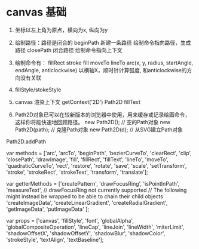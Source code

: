 # canvas 基础
1. 坐标以左上角为原点，横向为x, 纵向为y
2. 绘制路径：路径是闭合的
   beginPath  新建一条路径
   绘制命令指向路径，生成路径
   closePath 闭合路径 绘制命令指向上下文
3. 绘制命令有： fillRect stroke fill moveTo lineTo
arc(x, y, radius, startAngle, endAngle, anticlockwise)
以横轴X，顺时针计算弧度, 和anticlockwise的方向没有关联

4. fillStyle/stokeStyle 

5. canvas 渲染上下文 getContext('2D') Path2D
fillText

6. Path2D对象已可以在较新版本的浏览器中使用，用来缓存或记录绘画命令，这样你将能快速地回顾路径。
new Path2D();     // 空的Path对象
new Path2D(path); // 克隆Path对象
new Path2D(d);    // 从SVG建立Path对象

Path2D.addPath



  var methods = ['arc', 'arcTo', 'beginPath', 'bezierCurveTo', 'clearRect', 'clip',
    'closePath', 'drawImage', 'fill', 'fillRect', 'fillText', 'lineTo', 'moveTo',
    'quadraticCurveTo', 'rect', 'restore', 'rotate', 'save', 'scale', 'setTransform',
    'stroke', 'strokeRect', 'strokeText', 'transform', 'translate'];

  var getterMethods = ['createPattern', 'drawFocusRing', 'isPointInPath', 'measureText', // drawFocusRing not currently supported
    // The following might instead be wrapped to be able to chain their child objects
    'createImageData', 'createLinearGradient',
    'createRadialGradient', 'getImageData', 'putImageData'
  ];

  var props = ['canvas', 'fillStyle', 'font', 'globalAlpha', 'globalCompositeOperation',
    'lineCap', 'lineJoin', 'lineWidth', 'miterLimit', 'shadowOffsetX', 'shadowOffsetY',
    'shadowBlur', 'shadowColor', 'strokeStyle', 'textAlign', 'textBaseline'];